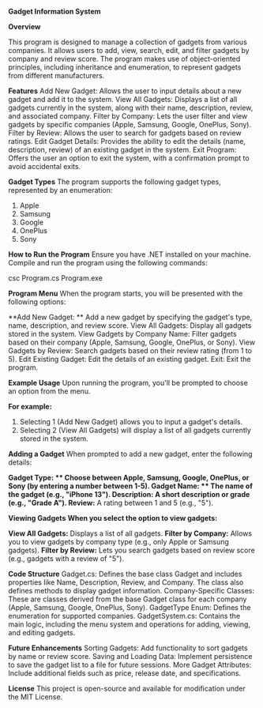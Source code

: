 **Gadget Information System**

**Overview**

This program is designed to manage a collection of gadgets from various companies. It allows users to add, view, search, edit, and filter gadgets by company and review score. The program makes use of object-oriented principles, including inheritance and enumeration, to represent gadgets from different manufacturers.

**Features**
Add New Gadget: Allows the user to input details about a new gadget and add it to the system.
View All Gadgets: Displays a list of all gadgets currently in the system, along with their name, description, review, and associated company.
Filter by Company: Lets the user filter and view gadgets by specific companies (Apple, Samsung, Google, OnePlus, Sony).
Filter by Review: Allows the user to search for gadgets based on review ratings.
Edit Gadget Details: Provides the ability to edit the details (name, description, review) of an existing gadget in the system.
Exit Program: Offers the user an option to exit the system, with a confirmation prompt to avoid accidental exits.

**Gadget Types**
The program supports the following gadget types, represented by an enumeration:
1. Apple
2. Samsung
3. Google
4. OnePlus
5. Sony

**How to Run the Program**
Ensure you have .NET installed on your machine.
Compile and run the program using the following commands:

csc Program.cs
Program.exe


**Program Menu**
When the program starts, you will be presented with the following options:

**Add New Gadget: **
Add a new gadget by specifying the gadget's type, name, description, and review score.
View All Gadgets: Display all gadgets stored in the system.
View Gadgets by Company Name: Filter gadgets based on their company (Apple, Samsung, Google, OnePlus, or Sony).
View Gadgets by Review: Search gadgets based on their review rating (from 1 to 5).
Edit Existing Gadget: Edit the details of an existing gadget.
Exit: Exit the program.

**Example Usage**
Upon running the program, you'll be prompted to choose an option from the menu. 

**For example:**
1. Selecting 1 (Add New Gadget) allows you to input a gadget's details.
2. Selecting 2 (View All Gadgets) will display a list of all gadgets currently stored in the system.

**Adding a Gadget**
When prompted to add a new gadget, enter the following details:

**Gadget Type: **
Choose between Apple, Samsung, Google, OnePlus, or Sony (by entering a number between 1-5).
**Gadget Name: **
The name of the gadget (e.g., "iPhone 13").
**Description:**
A short description or grade (e.g., "Grade A").**
Review:**
A rating between 1 and 5 (e.g., "5").

**Viewing Gadgets**
**When you select the option to view gadgets:**

**View All Gadgets:** 
Displays a list of all gadgets.
**Filter by Company:** 
Allows you to view gadgets by company type (e.g., only Apple or Samsung gadgets).
**Filter by Review:**
Lets you search gadgets based on review score (e.g., gadgets with a review of "5").

**Code Structure**
Gadget.cs: Defines the base class Gadget and includes properties like Name, Description, Review, and Company. The class also defines methods to display gadget information.
Company-Specific Classes: These are classes derived from the base Gadget class for each company (Apple, Samsung, Google, OnePlus, Sony).
GadgetType Enum: Defines the enumeration for supported companies.
GadgetSystem.cs: Contains the main logic, including the menu system and operations for adding, viewing, and editing gadgets.

**Future Enhancements**
Sorting Gadgets: Add functionality to sort gadgets by name or review score.
Saving and Loading Data: Implement persistence to save the gadget list to a file for future sessions.
More Gadget Attributes: Include additional fields such as price, release date, and specifications.

**License**
This project is open-source and available for modification under the MIT License.
